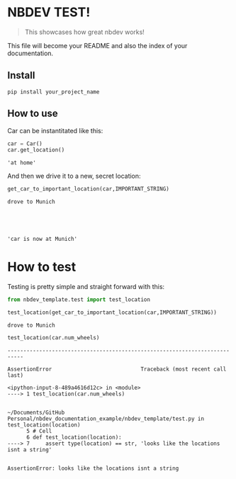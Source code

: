 # NBDEV TEST!
> This showcases how great nbdev works!


This file will become your README and also the index of your documentation.

## Install

`pip install your_project_name`

## How to use

Car can be instantitated like this:

```python
car = Car()
car.get_location()
```




    'at home'



And then we drive it to a new, secret location:

```python
get_car_to_important_location(car,IMPORTANT_STRING)
```

    drove to Munich





    'car is now at Munich'



# How to test


Testing is pretty simple and straight forward with this:



```python
from nbdev_template.test import test_location
```

```python
test_location(get_car_to_important_location(car,IMPORTANT_STRING)) 
```

    drove to Munich


```python
test_location(car.num_wheels)
```


    ---------------------------------------------------------------------------

    AssertionError                            Traceback (most recent call last)

    <ipython-input-8-489a4616d12c> in <module>
    ----> 1 test_location(car.num_wheels)
    

    ~/Documents/GitHub Personal/nbdev_documentation_example/nbdev_template/test.py in test_location(location)
          5 # Cell
          6 def test_location(location):
    ----> 7     assert type(location) == str, 'looks like the locations isnt a string'
    

    AssertionError: looks like the locations isnt a string

